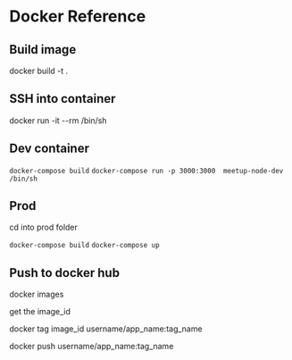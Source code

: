 # Docker Reference

## Build image

docker build -t <image-name> .

## SSH into container

docker run  -it --rm <image-name>  /bin/sh

## Dev container

```docker-compose build```
```docker-compose run -p 3000:3000  meetup-node-dev  /bin/sh```

## Prod

cd into prod folder

```docker-compose build```
```docker-compose up```


## Push to docker hub

docker images

get the image_id

docker tag image_id username/app_name:tag_name

docker push username/app_name:tag_name